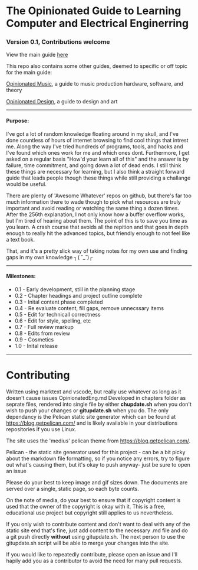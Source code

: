 # The Opinionated Guide to Learning Computer and Electrical Enginerring
### Version 0.1, Contributions welcome

View the main guide [here](https://opinionatedguide.github.io/Opinionated%20Engineering.html)

This repo also contains some other guides, deemed to specific or off topic for the main guide:

[Opinionated Music](https://opinionatedguide.github.io/Opinionated%20Music.html), a guide to music production hardware, software, and theory

[Opinionated Design](https://opinionatedguide.github.io/Opinionated%20Design.html), a guide to design and art

---
#### Purpose:
I've got a lot of random knowledge floating around in my skull, and I've done countless of hours of internet browsing to find cool things that intrest me.
Along the way I've tried hundreds of programs, tools, and hacks and I've found which ones work for me and which ones dont. Furthermore, I get asked on a regular basis "How'd your learn all of this" and the answer is by failure, time commitment, and going down a lot of dead ends. I still think these things are necessary for learning, but I also think a straight forward guide that leads people though these things while still providing a challange would be useful.

There are plenty of 'Awesome Whatever' repos on github, but there's far too much information there to wade though to pick what resources are truly important and avoid reading or watching the same thing a dozen times. After the 256th explanation, I not only know how a buffer overflow works, but I'm tired of hearing about them. The point of this is to save you time as you learn. A crash course that avoids all the repition and that goes in depth enough to really hit the advanced topics, but friendly enough to not feel like a text book.

That, and it's a pretty slick way of taking notes for my own use and finding gaps in my own knowledge ┐( ˘_˘)┌


---
#### Milestones:

- 0.1 - Early development, still in the planning stage
- 0.2 - Chapter headings and project outline complete
- 0.3 - Inital content phase completed
- 0.4 - Re evaluate content, fill gaps, remove unnecssary items
- 0.5 - Edit for technicall correctness
- 0.6 - Edit for style, spelling, etc
- 0.7 - Full review markup
- 0.8 - Edits from review
- 0.9 - Cosmetics
- 1.0 - Inital release

---
# Contributing
Written using marktext and vscode, but really use whatever as long as it doesn't cause issues
OpinionatedEng.md Developed in chapters folder as seprate files, rendered into single file by either **chupdate.sh** when you don't wish to push your changes or **gitupdate.sh** when you do. The only dependancy is the Pelican static site generator which can be found at https://blog.getpelican.com/ and is likely available in your distributions repositories if you use Linux.

The site uses the 'medius' pelican theme from https://blog.getpelican.com/.

Pelican - the static site generator used for this project - can be a bit picky about the markdown file formatting, so if you notice any errors, try to figure out what's causing them, but it's okay to push anyway- just be sure to open an issue

Please do your best to keep image and gif sizes down. The documents are served over a single, static page, so each byte counts.

On the note of media, do your best to ensure that if copyright content is used that the owner of the copyright is okay with it. This is a free, educational use project but copyright still applies to us nevertheless.

If you only wish to contribute content and don't want to deal with any of the static site end that's fine, just add content to the necessary .md file and do a git push directly **without** using gitupdate.sh. The next person to use the gitupdate.sh script will be able to merge your changes into the site.

If you would like to repeatedly contribute, please open an issue and I'll hapily add you as a contributor to avoid the need for many pull requests.
